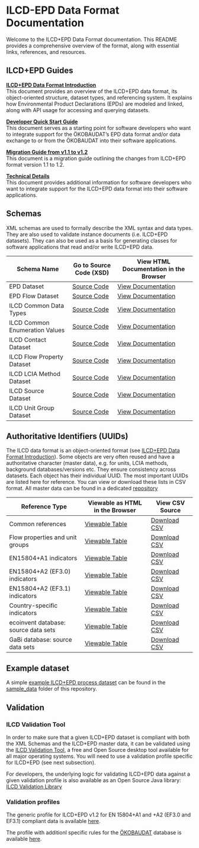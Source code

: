 # ILCD-EPD Data Format Documentation

Welcome to the ILCD+EPD Data Format documentation. This README provides a comprehensive overview of the format, along with essential links, references, and resources.

## ILCD+EPD Guides

**[ILCD+EPD Data Format Introduction](/doc/guides/ILCD-EPD_Data_Format_Introduction.md)**<br/>
This document provides an overview of the ILCD+EPD data format, its object-oriented structure, dataset types, and referencing system. It explains how Environmental Product Declarations (EPDs) are modeled and linked, along with API usage for accessing and querying datasets.

**[Developer Quick Start Guide](/doc/guides/EPD%20Data%20Format%20–%20Developer%20Quick%20Start%20Guide.md)**<br/>
This document serves as a starting point for software developers who want to integrate support for the ÖKOBAUDAT’s EPD data format and/or data exchange to or from the ÖKOBAUDAT into their software applications.
 
**[Migration Guide from v1.1 to v1.2](/doc/guides/EPD%20Data%20Format%20–%20Migration%20Guide%20from%201.1%20to%201.2.md)**<br/>
This document is a migration guide outlining the changes from ILCD+EPD format version 1.1 to 1.2.

**[Technical Details](/doc/guides/EPD%20Data%20Format%20–%20Technical%20Details.md)**<br/>
This document provides additional information for software developers who want to integrate support for the ILCD+EPD data format into their software applications.


## Schemas
XML schemas are used to formally describe the XML syntax and data types. They are also used to validate instance documents (i.e. ILCD+EPD datasets). They can also be used as a basis for generating classes for software applications that read and/or write ILCD+EPD data.

| Schema Name | Go to Source Code (XSD) | View HTML Documentation in the Browser |
|-------------|-------------------|-----------------------------------|
| EPD Dataset | [Source Code](./doc/schemadoc/EPD_DataSet.html) | [View Documentation](https://indatawg.github.io/ILCD-EPD-Data-Format/gitBranches/feature/v1.3-alpha_en-15804/schemadoc/EPD_DataSet.html) |
| EPD Flow Dataset | [Source Code](./doc/schemadoc/EPD_FlowDataSet.html) | [View Documentation](https://indatawg.github.io/ILCD-EPD-Data-Format/gitBranches/feature/v1.3-alpha_en-15804/schemadoc/EPD_FlowDataSet.html) |
| ILCD Common Data Types | [Source Code](./doc/schemadoc/ILCD_Common_DataTypes.html) | [View Documentation](https://indatawg.github.io/ILCD-EPD-Data-Format/gitBranches/feature/v1.3-alpha_en-15804/schemadoc/ILCD_Common_DataTypes.html) |
| ILCD Common Enumeration Values | [Source Code](./doc/schemadoc/ILCD_Common_EnumerationValues.html) | [View Documentation](https://indatawg.github.io/ILCD-EPD-Data-Format/gitBranches/feature/v1.3-alpha_en-15804/schemadoc/ILCD_Common_EnumerationValues.html) |
| ILCD Contact Dataset | [Source Code](./doc/schemadoc/ILCD_ContactDataSet.html) | [View Documentation](https://indatawg.github.io/ILCD-EPD-Data-Format/gitBranches/feature/v1.3-alpha_en-15804/schemadoc/ILCD_ContactDataSet.html) |
| ILCD Flow Property Dataset | [Source Code](./doc/schemadoc/ILCD_FlowPropertyDataSet.html) | [View Documentation](https://indatawg.github.io/ILCD-EPD-Data-Format/gitBranches/feature/v1.3-alpha_en-15804/schemadoc/ILCD_FlowPropertyDataSet.html) |
| ILCD LCIA Method Dataset | [Source Code](./doc/schemadoc/ILCD_LCIAMethodDataSet.html) | [View Documentation](https://indatawg.github.io/ILCD-EPD-Data-Format/gitBranches/feature/v1.3-alpha_en-15804/schemadoc/ILCD_LCIAMethodDataSet.html) |
| ILCD Source Dataset | [Source Code](./doc/schemadoc/ILCD_SourceDataSet.html) | [View Documentation](https://indatawg.github.io/ILCD-EPD-Data-Format/gitBranches/feature/v1.3-alpha_en-15804/schemadoc/ILCD_SourceDataSet.html) |
| ILCD Unit Group Dataset | [Source Code](./doc/schemadoc/ILCD_UnitGroupDataSet.html) | [View Documentation](https://indatawg.github.io/ILCD-EPD-Data-Format/gitBranches/feature/v1.3-alpha_en-15804/schemadoc/ILCD_UnitGroupDataSet.html) |


## Authoritative Identifiers (UUIDs)

The ILCD data format is an object-oriented format (see [ILCD+EPD Data Format Introduction](/doc/guides/ILCD-EPD_Data_Format_Introduction.md)). Some objects are very often reused and have a authoritative character (master data), e.g. for units, LCIA methods, background databases/versions etc. They ensure consistency across datasets.
Each object has their individual UUID. The most important UUIDs are listed here for reference. You can view or download these lists in CSV format.
All master data can be found in a dedicated [repository](https://github.com/InDataWG/ILCD-EPD-Master-Data) 

| Reference Type                         | Viewable as HTML in the Browser                         | View CSV Source                              |
|----------------------------------------|--------------------------------------------------|------------------------------------------------|
| Common references                      | [Viewable Table](https://indatawg.github.io/ILCD-EPD-Data-Format/gitBranches/feature/v1.3-alpha_en-15804/identifiers/Common_references.html)     | [Download CSV](https://raw.githubusercontent.com/indatawg/ILCD-EPD-Data-Format/main/doc/identifiers/Common_references.csv)       |
| Flow properties and unit groups        | [Viewable Table](https://indatawg.github.io/ILCD-EPD-Data-Format/gitBranches/feature/v1.3-alpha_en-15804/identifiers/Flow_properties_and_unit_groups.html) | [Download CSV](https://raw.githubusercontent.com/indatawg/ILCD-EPD-Data-Format/main/doc/identifiers/Flow_properties_and_unit_groups.csv)|
| EN15804+A1 indicators                  | [Viewable Table](https://indatawg.github.io/ILCD-EPD-Data-Format/gitBranches/feature/v1.3-alpha_en-15804/identifiers/EN15804+A1_indicators.html) | [Download CSV](https://raw.githubusercontent.com/indatawg/ILCD-EPD-Data-Format/main/doc/identifiers/EN15804+A1_indicators.csv)|
| EN15804+A2 (EF3.0) indicators          | [Viewable Table](https://indatawg.github.io/ILCD-EPD-Data-Format/gitBranches/feature/v1.3-alpha_en-15804/identifiers/EN15804+A2_EF3.0_indicators.html) | [Download CSV](https://raw.githubusercontent.com/indatawg/ILCD-EPD-Data-Format/main/doc/identifiers/EN15804+A2_EF3.0_indicators.csv)|
| EN15804+A2 (EF3.1) indicators          | [Viewable Table](https://indatawg.github.io/ILCD-EPD-Data-Format/gitBranches/feature/v1.3-alpha_en-15804/identifiers/EN15804+A2_EF3.1_indicators.html) | [Download CSV](https://raw.githubusercontent.com/indatawg/ILCD-EPD-Data-Format/main/doc/identifiers/EN15804+A2_EF3.1_indicators.csv)|
| Country-specific indicators            | [Viewable Table](https://indatawg.github.io/ILCD-EPD-Data-Format/gitBranches/feature/v1.3-alpha_en-15804/identifiers/Country-specific_indicators.html)  | [Download CSV](https://raw.githubusercontent.com/indatawg/ILCD-EPD-Data-Format/main/doc/identifiers/Country-specific_indicators.csv) |
| ecoinvent database: source data sets   | [Viewable Table](https://indatawg.github.io/ILCD-EPD-Data-Format/gitBranches/feature/v1.3-alpha_en-15804/identifiers/BackgroundDB_SourceDatasets_ecoinvent.html)  | [Download CSV](https://raw.githubusercontent.com/indatawg/ILCD-EPD-Data-Format/main/doc/identifiers/BackgroundDB_SourceDatasets_ecoinvent.csv)    |
| GaBi database: source data sets        | [Viewable Table](https://indatawg.github.io/ILCD-EPD-Data-Format/gitBranches/feature/v1.3-alpha_en-15804/identifiers/BackgroundDB_SourceDatasets_GaBi.html) | [Download CSV](https://raw.githubusercontent.com/indatawg/ILCD-EPD-Data-Format/main/doc/identifiers/BackgroundDB_SourceDatasets_GaBi.csv)  |



## Example dataset

A simple [example ILCD+EPD process dataset](./sample_data/processes/EPDv1.3_example_57a4ae65-d305-421e-b21f-a3f0c35b8abe.xml) can be found in the [sample_data](./sample_data) folder of this repository. 


## Validation

### ILCD Validation Tool

In order to make sure that a given ILCD+EPD dataset is compliant with both the XML Schemas and the ILCD+EPD master data, it can be validated using the [ILCD Validation Tool](https://bitbucket.org/okusche/ilcdvalidationtool/wiki/Home), a free and Open Source desktop tool available for all major operating systems. You will need to use a validation profile specific for ILCD+EPD (see next subsection).

For developers, the underlying logic for validating ILCD+EPD data against a given validation profile is also available as an Open Source Java library: [ILCD Validation Library](https://bitbucket.org/okusche/ilcdvalidation/)

### Validation profiles

The generic profile for ILCD+EPD v1.2 for EN 15804+A1 and +A2 (EF3.0 and EF3.1) compliant data is available [here](https://repo1.maven.org/maven2/com/okworx/ilcd/validation/profiles/EPD-1.2-Generic-EN15804/2.2.0/EPD-1.2-Generic-EN15804-2.2.0.jar).

The profile with additionl specific rules for the [ÖKOBAUDAT](https://www.oekobaudat.de/) database is available [here](https://repo1.maven.org/maven2/com/okworx/ilcd/validation/profiles/EPD-1.2-OEKOBAUDAT/3.5.0/EPD-1.2-OEKOBAUDAT-3.5.0.jar).





